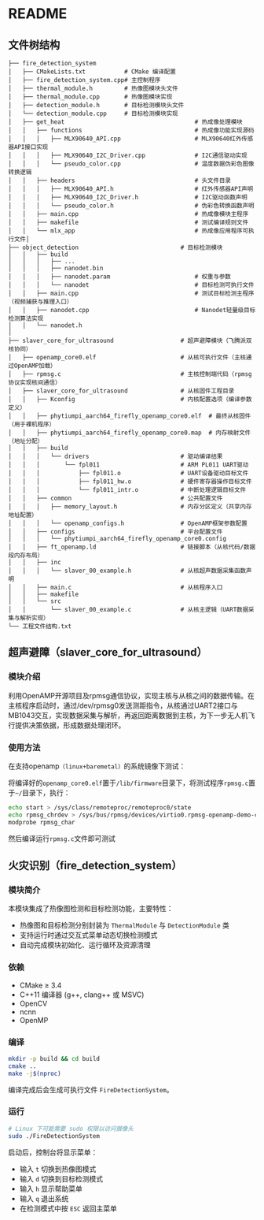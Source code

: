 # README

## 文件树结构

```
├── fire_detection_system
│   ├── CMakeLists.txt           # CMake 编译配置
│   ├── fire_detection_system.cpp# 主控制程序
│   ├── thermal_module.h         # 热像图模块头文件
│   ├── thermal_module.cpp       # 热像图模块实现
│   ├── detection_module.h       # 目标检测模块头文件
│   └── detection_module.cpp     # 目标检测模块实现
│   ├── get_heat                                     # 热成像处理模块
│   │   ├── functions                                # 热成像功能实现源码
│   │   │   ├── MLX90640_API.cpp                     # MLX90640红外传感器API接口实现
│   │   │   ├── MLX90640_I2C_Driver.cpp              # I2C通信驱动实现
│   │   │   └── pseudo_color.cpp                     # 温度数据伪彩色图像转换逻辑
│   │   ├── headers                                  # 头文件目录
│   │   │   ├── MLX90640_API.h                       # 红外传感器API声明
│   │   │   ├── MLX90640_I2C_Driver.h                # I2C驱动函数声明
│   │   │   └── pseudo_color.h                       # 伪彩色转换函数声明
│   │   ├── main.cpp                                 # 热成像模块主程序
│   │   ├── makefile                                 # 测试编译规则文件
│   │   └── mlx_app                                  # 热成像应用程序可执行文件│   
├── object_detection                             # 目标检测模块                 
│   │   ├── build
│   │   │   ├── ...                               
│   │   │   ├── nanodet.bin
│   │   │   ├── nanodet.param						 # 权重与参数
│   │   │   └── nanodet		                         # 目标检测可执行文件
│   │   ├── main.cpp                                 # 测试目标检测主程序（视频捕获与推理入口）
│   │   ├── nanodet.cpp                              # Nanodet轻量级目标检测算法实现
│   │   └── nanodet.h                              
│   
├── slaver_core_for_ultrasound                   # 超声避障模块（飞腾派双核协同）
│   ├── openamp_core0.elf                        # 从核可执行文件（主核通过OpenAMP加载）
│   ├── rpmsg.c                                  # 主核控制端代码（rpmsg协议实现核间通信）
│   ├── slaver_core_for_ultrasound               # 从核固件工程目录
│   │   ├── Kconfig                              # 内核配置选项（编译参数定义）
│   │   ├── phytiumpi_aarch64_firefly_openamp_core0.elf  # 最终从核固件（用于裸机程序）
│   │   ├── phytiumpi_aarch64_firefly_openamp_core0.map  # 内存映射文件（地址分配）
│   │   ├── build                               
│   │   │   └── drivers                          # 驱动编译结果
│   │   │       └── fpl011                       # ARM PL011 UART驱动
│   │   │           ├── fpl011.o                 # UART设备驱动目标文件
│   │   │           ├── fpl011_hw.o              # 硬件寄存器操作目标文件
│   │   │           └── fpl011_intr.o            # 中断处理逻辑目标文件
│   │   ├── common                               # 公共配置文件
│   │   │   ├── memory_layout.h                  # 内存分区定义（共享内存地址配置）
│   │   │   └── openamp_configs.h                # OpenAMP框架参数配置
│   │   ├── configs                              # 平台配置文件
│   │   │   └── phytiumpi_aarch64_firefly_openamp_core0.config  
│   │   ├── ft_openamp.ld                        # 链接脚本（从核代码/数据段内存布局）
│   │   ├── inc                                 
│   │   │   └── slaver_00_example.h              # 从核超声数据采集函数声明
│   │   ├── main.c                               # 从核程序入口
│   │   ├── makefile                            
│   │   └── src                                  
│   │       └── slaver_00_example.c              # 从核主逻辑（UART数据采集与解析实现）
└── 工程文件结构.txt 
```

## 超声避障（slaver_core_for_ultrasound）

### 模块介绍

利用OpenAMP开源项目及rpmsg通信协议，实现主核与从核之间的数据传输。在主核程序启动时，通过/dev/rpmsg0发送测距指令，从核通过UART2接口与MB1043交互，实现数据采集与解析，再返回距离数据到主核，为下一步无人机飞行提供决策依据，形成数据处理闭环。

### 使用方法

在支持openamp`（linux+baremetal）`的系统镜像下测试：

将编译好的`openamp_core0.elf`置于`/lib/firmware`目录下，将测试程序`rpmsg.c`置于`~/`目录下，执行：

```bash
echo start > /sys/class/remoteproc/remoteproc0/state
echo rpmsg_chrdev > /sys/bus/rpmsg/devices/virtio0.rpmsg-openamp-demo-channel.-1.0/driver_override
modprobe rpmsg_char
```

然后编译运行`rpmsg.c`文件即可测试

## 火灾识别（fire_detection_system）

### 模块简介

本模块集成了热像图检测和目标检测功能，主要特性：

- 热像图和目标检测分别封装为 `ThermalModule` 与 `DetectionModule` 类  
- 支持运行时通过交互式菜单动态切换检测模式  
- 自动完成模块初始化、运行循环及资源清理  

### 依赖

- CMake ≥ 3.4  
- C++11 编译器 (g++, clang++ 或 MSVC)  
- OpenCV  
- ncnn  
- OpenMP  

### 编译

```bash
mkdir -p build && cd build
cmake ..
make -j$(nproc)
```

编译完成后会生成可执行文件 `FireDetectionSystem`。

### 运行

```bash
# Linux 下可能需要 sudo 权限以访问摄像头
sudo ./FireDetectionSystem
```

启动后，控制台将显示菜单：

- 输入 `t` 切换到热像图模式  
- 输入 `d` 切换到目标检测模式  
- 输入 `h` 显示帮助菜单  
- 输入 `q` 退出系统  
- 在检测模式中按 `ESC` 返回主菜单  

